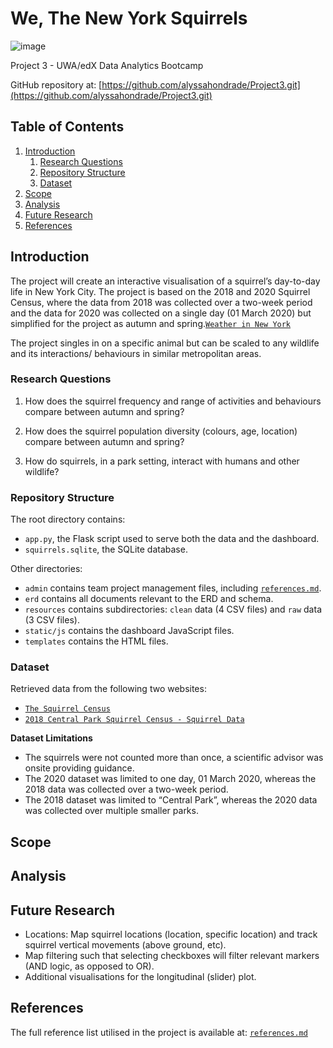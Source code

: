 # We, The New York Squirrels
![image](https://github.com/alyssahondrade/Project3/assets/138610916/f0185984-d1bb-473f-b932-c6cb5d841353)

Project 3 - UWA/edX Data Analytics Bootcamp

GitHub repository at: [https://github.com/alyssahondrade/Project3.git](https://github.com/alyssahondrade/Project3.git)

## Table of Contents
1. [Introduction](https://github.com/alyssahondrade/Project3#introduction)
    1. [Research Questions](https://github.com/alyssahondrade/Project3#research-questions)
    2. [Repository Structure](https://github.com/alyssahondrade/Project3#repository-structure)
    3. [Dataset](https://github.com/alyssahondrade/Project3#dataset)
2. [Scope](https://github.com/alyssahondrade/Project3#scope)
3. [Analysis](https://github.com/alyssahondrade/Project3/tree/main#analysis)
4. [Future Research](https://github.com/alyssahondrade/Project3#future-research)
5. [References](https://github.com/alyssahondrade/Project3#references)


## Introduction
The project will create an interactive visualisation of a squirrel’s day-to-day life in New York City. The project is based on the 2018 and 2020 Squirrel Census, where the data from 2018 was collected over a two-week period and the data for 2020 was collected on a single day (01 March 2020) but simplified for the project as autumn and spring.[`Weather in New York`](https://www.newyork.com.au/travel-season-new-york/)

The project singles in on a specific animal but can be scaled to any wildlife and its interactions/ behaviours in similar metropolitan areas.

### Research Questions
1. How does the squirrel frequency and range of activities and behaviours compare between autumn and spring?

2. How does the squirrel population diversity (colours, age, location) compare between autumn and spring?

3. How do squirrels, in a park setting, interact with humans and other wildlife?


### Repository Structure
The root directory contains:
- `app.py`, the Flask script used to serve both the data and the dashboard.
- `squirrels.sqlite`, the SQLite database.

Other directories:
- `admin` contains team project management files, including [`references.md`](https://github.com/alyssahondrade/Project3/blob/main/admin/references.md).
- `erd` contains all documents relevant to the ERD and schema.
- `resources` contains subdirectories: `clean` data (4 CSV files) and `raw` data (3 CSV files).
- `static/js` contains the dashboard JavaScript files.
- `templates` contains the HTML files.

### Dataset
Retrieved data from the following two websites:
- [`The Squirrel Census`](https://www.thesquirrelcensus.com/data)
- [`2018 Central Park Squirrel Census - Squirrel Data`](https://data.cityofnewyork.us/Environment/2018-Central-Park-Squirrel-Census-Squirrel-Data/vfnx-vebw)

__Dataset Limitations__
- The squirrels were not counted more than once, a scientific advisor was onsite providing guidance.
- The 2020 dataset was limited to one day, 01 March 2020, whereas the 2018 data was collected over a two-week period.
- The 2018 dataset was limited to “Central Park”, whereas the 2020 data was collected over multiple smaller parks.

## Scope

## Analysis


## Future Research
- Locations: Map squirrel locations (location, specific location) and track squirrel vertical movements (above ground, etc).
- Map filtering such that selecting checkboxes will filter relevant markers (AND logic, as opposed to OR).
- Additional visualisations for the longitudinal (slider) plot.

## References
The full reference list utilised in the project is available at: [`references.md`](https://github.com/alyssahondrade/Project3/blob/main/admin/references.md)
